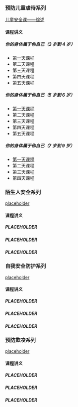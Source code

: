 ### 预防儿童虐待系列

[儿童安全课——综述](chapter1.md)

#### 课程讲义

##### 你的身体属于你自己（3 岁到 4 岁）
* [第一天课程](chapter1.1.1.md)
* 第二天课程
* 第三天课程
* 第四天课程
* 第五天课程

##### 你的身体属于你自己（5 岁到 6 岁）
* [第一天课程](chapter1.2.1.md)
* 第二天课程
* 第三天课程
* 第四天课程
* 第五天课程

##### 你的身体属于你自己（7 岁到 9 岁）
* [第一天课程](chapter1.3.1.md)
* 第二天课程
* 第三天课程
* 第四天课程

### 陌生人安全系列

[placeholder](chapter1.md)

#### 课程讲义

##### PLACEHOLDER

##### PLACEHOLDER

##### PLACEHOLDER

### 自我安全防护系列

[placeholder](chapter1.md)

#### 课程讲义

##### PLACEHOLDER

##### PLACEHOLDER

##### PLACEHOLDER

### 预防欺凌系列

[placeholder](chapter1.md)

#### 课程讲义

##### PLACEHOLDER

##### PLACEHOLDER

##### PLACEHOLDER
